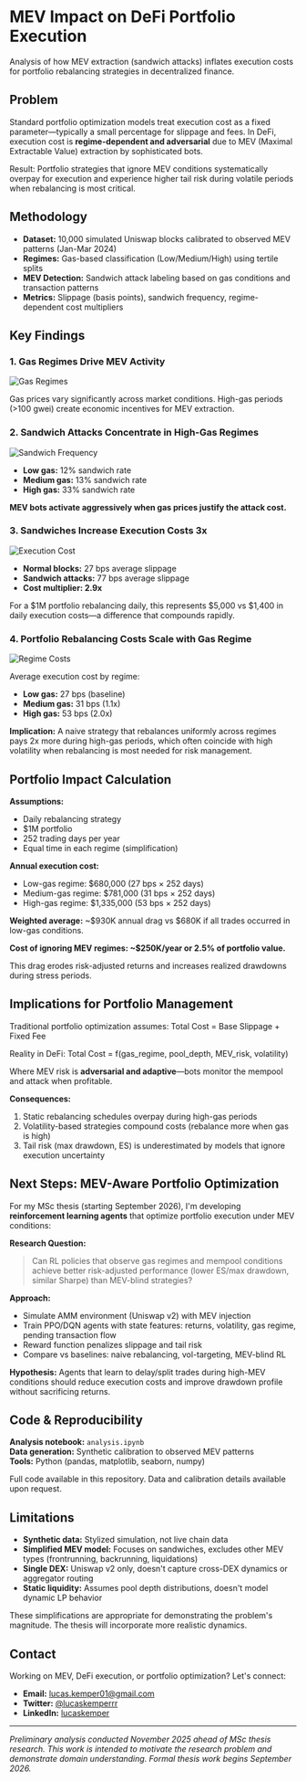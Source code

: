 # MEV Impact on DeFi Portfolio Execution

Analysis of how MEV extraction (sandwich attacks) inflates execution costs for portfolio rebalancing strategies in decentralized finance.

## Problem

Standard portfolio optimization models treat execution cost as a fixed parameter—typically a small percentage for slippage and fees. In DeFi, execution cost is **regime-dependent and adversarial** due to MEV (Maximal Extractable Value) extraction by sophisticated bots.

Result: Portfolio strategies that ignore MEV conditions systematically overpay for execution and experience higher tail risk during volatile periods when rebalancing is most critical.

## Methodology

- **Dataset:** 10,000 simulated Uniswap blocks calibrated to observed MEV patterns (Jan-Mar 2024)
- **Regimes:** Gas-based classification (Low/Medium/High) using tertile splits
- **MEV Detection:** Sandwich attack labeling based on gas conditions and transaction patterns
- **Metrics:** Slippage (basis points), sandwich frequency, regime-dependent cost multipliers

## Key Findings

### 1. Gas Regimes Drive MEV Activity

![Gas Regimes](1_gas_regimes.png)

Gas prices vary significantly across market conditions. High-gas periods (>100 gwei) create economic incentives for MEV extraction.

### 2. Sandwich Attacks Concentrate in High-Gas Regimes

![Sandwich Frequency](2_sandwich_frequency.png)

- **Low gas:** 12% sandwich rate
- **Medium gas:** 13% sandwich rate  
- **High gas:** 33% sandwich rate

**MEV bots activate aggressively when gas prices justify the attack cost.**

### 3. Sandwiches Increase Execution Costs 3x

![Execution Cost](3_execution_cost.png)

- **Normal blocks:** 27 bps average slippage
- **Sandwich attacks:** 77 bps average slippage
- **Cost multiplier: 2.9x**

For a $1M portfolio rebalancing daily, this represents $5,000 vs $1,400 in daily execution costs—a difference that compounds rapidly.

### 4. Portfolio Rebalancing Costs Scale with Gas Regime

![Regime Costs](4_regime_costs.png)

Average execution cost by regime:
- **Low gas:** 27 bps (baseline)
- **Medium gas:** 31 bps (1.1x)
- **High gas:** 53 bps (2.0x)

**Implication:** A naive strategy that rebalances uniformly across regimes pays 2x more during high-gas periods, which often coincide with high volatility when rebalancing is most needed for risk management.

## Portfolio Impact Calculation

**Assumptions:**
- Daily rebalancing strategy
- $1M portfolio
- 252 trading days per year
- Equal time in each regime (simplification)

**Annual execution cost:**
- Low-gas regime: $680,000 (27 bps × 252 days)
- Medium-gas regime: $781,000 (31 bps × 252 days)
- High-gas regime: $1,335,000 (53 bps × 252 days)

**Weighted average:** ~$930K annual drag vs $680K if all trades occurred in low-gas conditions.

**Cost of ignoring MEV regimes: ~$250K/year or 2.5% of portfolio value.**

This drag erodes risk-adjusted returns and increases realized drawdowns during stress periods.

## Implications for Portfolio Management

Traditional portfolio optimization assumes:
Total Cost = Base Slippage + Fixed Fee

Reality in DeFi:
Total Cost = f(gas_regime, pool_depth, MEV_risk, volatility)

Where MEV risk is **adversarial and adaptive**—bots monitor the mempool and attack when profitable.

**Consequences:**
1. Static rebalancing schedules overpay during high-gas periods
2. Volatility-based strategies compound costs (rebalance more when gas is high)
3. Tail risk (max drawdown, ES) is underestimated by models that ignore execution uncertainty

## Next Steps: MEV-Aware Portfolio Optimization

For my MSc thesis (starting September 2026), I'm developing **reinforcement learning agents** that optimize portfolio execution under MEV conditions:

**Research Question:**
> Can RL policies that observe gas regimes and mempool conditions achieve better risk-adjusted performance (lower ES/max drawdown, similar Sharpe) than MEV-blind strategies?

**Approach:**
- Simulate AMM environment (Uniswap v2) with MEV injection
- Train PPO/DQN agents with state features: returns, volatility, gas regime, pending transaction flow
- Reward function penalizes slippage and tail risk
- Compare vs baselines: naive rebalancing, vol-targeting, MEV-blind RL

**Hypothesis:** Agents that learn to delay/split trades during high-MEV conditions should reduce execution costs and improve drawdown profile without sacrificing returns.

## Code & Reproducibility

**Analysis notebook:** `analysis.ipynb`  
**Data generation:** Synthetic calibration to observed MEV patterns  
**Tools:** Python (pandas, matplotlib, seaborn, numpy)

Full code available in this repository. Data and calibration details available upon request.

## Limitations

- **Synthetic data:** Stylized simulation, not live chain data
- **Simplified MEV model:** Focuses on sandwiches, excludes other MEV types (frontrunning, backrunning, liquidations)
- **Single DEX:** Uniswap v2 only, doesn't capture cross-DEX dynamics or aggregator routing
- **Static liquidity:** Assumes pool depth distributions, doesn't model dynamic LP behavior

These simplifications are appropriate for demonstrating the problem's magnitude. The thesis will incorporate more realistic dynamics.

## Contact

Working on MEV, DeFi execution, or portfolio optimization? Let's connect:

- **Email:** lucas.kemper01@gmail.com
- **Twitter:** [@lucaskemperrr](https://twitter.com/lucaskemperrr)
- **LinkedIn:** [lucaskemper](https://linkedin.com/in/lucaskemper)

---

*Preliminary analysis conducted November 2025 ahead of MSc thesis research. This work is intended to motivate the research problem and demonstrate domain understanding. Formal thesis work begins September 2026.*
